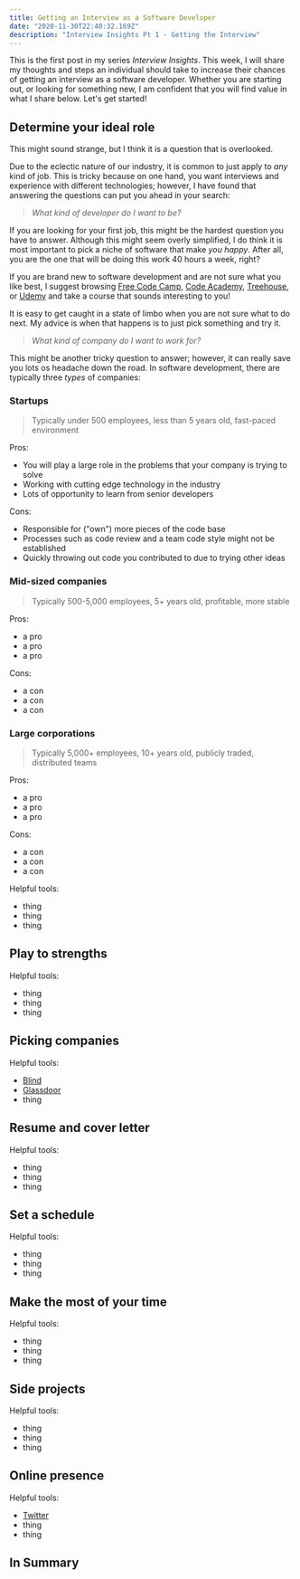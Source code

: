 ```yaml
---
title: Getting an Interview as a Software Developer
date: "2020-11-30T22:40:32.169Z"
description: "Interview Insights Pt 1 - Getting the Interview"
---
```


This is the first post in my series _Interview Insights_. This week, I will share my thoughts and steps an individual should take to increase their chances of getting an interview as a software developer. Whether you are starting out, or looking for something new, I am confident that you will find value in what I share below. Let's get started!

## Determine your ideal role

This might sound strange, but I think it is a question that is overlooked.

Due to the eclectic nature of our industry, it is common to just apply to _any_ kind of job. This is tricky because on one hand, you want interviews and experience with different technologies; however, I have found that answering the questions can put you ahead in your search:

> _What kind of developer do I want to be?_

If you are looking for your first job, this might be the hardest question you have to answer. Although this might seem overly simplified, I do think it is most important to pick a niche of software that make _you happy_. After all, you are the one that will be doing this work 40 hours a week, right?

If you are brand new to software development and are not sure what you like best, I suggest browsing [Free Code Camp](https://www.freecodecamp.org/), [Code Academy](https://www.codecademy.com/), [Treehouse](https://teamtreehouse.com/), or [Udemy](https://www.udemy.com/) and take a course that sounds interesting to you!

It is easy to get caught in a state of limbo when you are not sure what to do next. My advice is when that happens is to just pick something and try it.

> _What kind of company do I want to work for?_

This might be another tricky question to answer; however, it can really save you lots os headache down the road. In software development, there are typically three _types_ of companies:

### Startups

> Typically under 500 employees, less than 5 years old, fast-paced environment

Pros:

- You will play a large role in the problems that your company is trying to solve
- Working with cutting edge technology in the industry
- Lots of opportunity to learn from senior developers

Cons:

- Responsible for ("own") more pieces of the code base
- Processes such as code review and a team code style might not be established
- Quickly throwing out code you contributed to due to trying other ideas

### Mid-sized companies

> Typically 500-5,000 employees, 5+ years old, profitable, more stable

Pros:

- a pro
- a pro
- a pro

Cons:

- a con
- a con
- a con

### Large corporations

> Typically 5,000+ employees, 10+ years old, publicly traded, distributed teams

Pros:

- a pro
- a pro
- a pro

Cons:

- a con
- a con
- a con

Helpful tools:

- thing
- thing
- thing

## Play to strengths

Helpful tools:

- thing
- thing
- thing

## Picking companies

Helpful tools:

- [Blind](https://www.teamblind.com/)
- [Glassdoor](https://www.glassdoor.com/)
- thing

## Resume and cover letter

Helpful tools:

- thing
- thing
- thing

## Set a schedule

Helpful tools:

- thing
- thing
- thing

## Make the most of your time

Helpful tools:

- thing
- thing
- thing

## Side projects

Helpful tools:

- thing
- thing
- thing

## Online presence

Helpful tools:

- [Twitter](https://www.glassdoor.com/)
- thing
- thing

## In Summary
